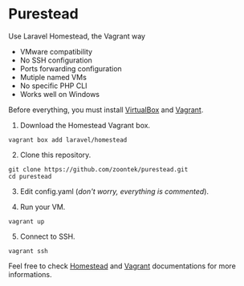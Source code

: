 # Purestead

Use Laravel Homestead, the Vagrant way
- VMware compatibility
- No SSH configuration
- Ports forwarding configuration
- Mutiple named VMs
- No specific PHP CLI
- Works well on Windows

Before everything, you must install [VirtualBox](https://www.virtualbox.org/) and [Vagrant](https://www.vagrantup.com/).

1) Download the Homestead Vagrant box.

```
vagrant box add laravel/homestead
```

2) Clone this repository.

```
git clone https://github.com/zoontek/purestead.git
cd purestead
```

3) Edit config.yaml (*don't worry, everything is commented*).

4) Run your VM.

```
vagrant up
```

5) Connect to SSH.

```
vagrant ssh
```

Feel free to check [Homestead](http://laravel.com/docs/4.2/homestead) and [Vagrant](https://docs.vagrantup.com/v2/cli/index.html) documentations for more informations.
